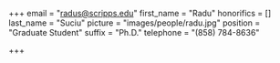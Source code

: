 +++
email = "radus@scripps.edu"
first_name = "Radu"
honorifics = []
last_name = "Suciu"
picture = "images/people/radu.jpg"
position = "Graduate Student"
suffix = "Ph.D."
telephone = "(858) 784-8636"

+++
